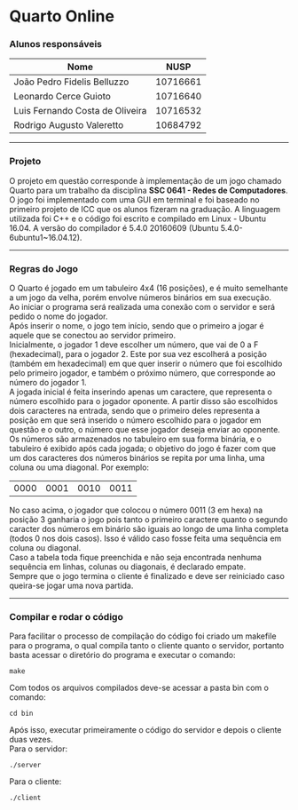 # Quarto Online

### **Alunos responsáveis**

| Nome                            | NUSP     |
| ------------------------------- | -------- |
| João Pedro Fidelis Belluzzo     | 10716661 |
| Leonardo Cerce Guioto           | 10716640 |
| Luis Fernando Costa de Oliveira | 10716532 |
| Rodrigo Augusto Valeretto       | 10684792 |

---

### Projeto

O projeto em questão corresponde à implementação de um jogo chamado Quarto para um trabalho
da disciplina **SSC 0641 - Redes de Computadores**. O jogo foi implementado com uma GUI em terminal
e foi baseado no primeiro projeto de ICC que os alunos fizeram na graduação. A linguagem utilizada
foi C++ e o código foi escrito e compilado em Linux - Ubuntu 16.04. A versão do compilador é 5.4.0 20160609 (Ubuntu 5.4.0-6ubuntu1~16.04.12).

---

### Regras do Jogo

O Quarto é jogado em um tabuleiro 4x4 (16 posições), e é muito semelhante a um jogo da velha, porém envolve números
binários em sua execução. <br>
Ao iniciar o programa será realizada uma conexão com o servidor e será pedido o nome do jogador. <br/>
Após inserir o nome, o jogo tem início, sendo que o primeiro a jogar é aquele que se conectou ao servidor primeiro. <br>
Inicialmente, o jogador 1 deve escolher um número, que vai de 0 a F (hexadecimal),
para o jogador 2. Este por sua vez escolherá a posição (também em hexadecimal) em que quer inserir
o número que foi escolhido pelo primeiro jogador, e também o próximo número, que corresponde ao número do jogador 1. <br/>
A jogada inicial é feita inserindo apenas um caractere, que representa o número escolhido para o jogador
oponente. A partir disso são escolhidos dois caracteres na entrada, sendo que o primeiro deles representa
a posição em que será inserido o número escolhido para o jogador em questão e o outro, o número que
esse jogador deseja enviar ao oponente. <br>
Os números são armazenados no tabuleiro em sua forma binária, e o tabuleiro é exibido após cada jogada;
o objetivo do jogo é fazer com que um dos caracteres dos números binários se repita por uma linha, uma coluna
ou uma diagonal. Por exemplo: <br>

|      |      |      |      |
| ---- | ---- | ---- | ---- |
| 0000 | 0001 | 0010 | 0011 |

No caso acima, o jogador que colocou o número 0011 (3 em hexa) na posição 3 ganharia o
jogo pois tanto o primeiro caractere quanto o segundo caracter dos números em binário são iguais
ao longo de uma linha completa (todos 0 nos dois casos). Isso é válido caso fosse feita uma sequência
em coluna ou diagonal. <br>
Caso a tabela toda fique preenchida e não seja encontrada nenhuma sequência em linhas, colunas ou diagonais,
é declarado empate. <br>
Sempre que o jogo termina o cliente é finalizado e deve ser reiniciado caso queira-se jogar uma nova partida.

---

### Compilar e rodar o código

Para facilitar o processo de compilação do código foi criado um makefile para o programa, o qual compila tanto o cliente
quanto o servidor, portanto basta acessar o diretório do programa e executar o comando:

```
make
```

Com todos os arquivos compilados deve-se acessar a pasta bin com o comando:

```
cd bin
```

Após isso, executar primeiramente o código do servidor e depois o cliente duas vezes.<br>
Para o servidor:

```
./server
```

Para o cliente:

```
./client
```
